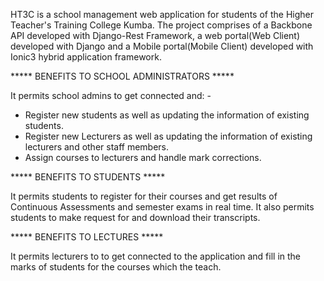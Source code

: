 HT3C is a school management web application for students of the Higher Teacher's Training College Kumba.
The project comprises of a Backbone API developed with Django-Rest Framework, a web portal(Web Client) developed with Django and a Mobile portal(Mobile Client) developed with Ionic3 hybrid application framework.

***** BENEFITS TO SCHOOL ADMINISTRATORS *****

It permits school admins to get connected and: -
- Register new students as well as updating the information of existing students.
- Register new Lecturers as well as updating the information of existing lecturers and other staff members.
- Assign courses to lecturers and handle mark corrections.

***** BENEFITS TO STUDENTS *****

It permits students to register for their courses and get results of Continuous Assessments and semester exams in real time. It also permits students to make request for and download their transcripts.

***** BENEFITS TO LECTURES *****

It permits lecturers to to get connected to the application and fill in the marks of students for the courses which the teach.
